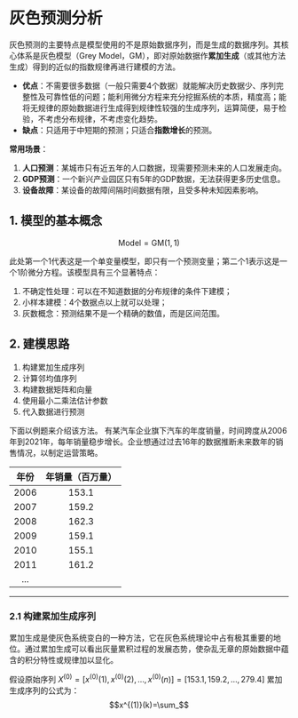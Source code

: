 # 灰色预测分析
灰色预测的主要特点是模型使用的不是原始数据序列，而是生成的数据序列。其核心体系是灰色模型（Grey Model，GM），即对原始数据作**累加生成**（或其他方法生成）得到的近似的指数规律再进行建模的方法。

- **优点**：不需要很多数据（一般只需要4个数据）就能解决历史数据少、序列完整性及可靠性低的问题；能利用微分方程来充分挖掘系统的本质，精度高；能将无规律的原始数据进行生成得到规律性较强的生成序列，运算简便，易于检验，不考虑分布规律，不考虑变化趋势。
- **缺点**：只适用于中短期的预测；只适合**指数增长**的预测。

**常用场景**：
1. **人口预测**：某城市只有近五年的人口数据，现需要预测未来的人口发展走向。
2. **GDP预测**：一个新兴产业园区只有5年的GDP数据，无法获得更多历史信息。
3. **设备故障**：某设备的故障间隔时间数据有限，且受多种未知因素影响。

## 1. 模型的基本概念
$$\text{Model}=\text{GM}(1,1)$$

此处第一个1代表这是一个单变量模型，即只有一个预测变量；第二个1表示这是一个1阶微分方程。该模型具有三个显著特点：
1. 不确定性处理：可以在不知道数据的分布规律的条件下建模；
2. 小样本建模：4个数据点以上就可以处理；
3. 灰数概念：预测结果不是一个精确的数值，而是区间范围。

## 2. 建模思路
1. 构建累加生成序列
2. 计算邻均值序列
3. 构建数据矩阵和向量
4. 使用最小二乘法估计参数
5. 代入数据进行预测

下面以例题来介绍该方法。
有某汽车企业旗下汽车的年度销量，时间跨度从2006年到2021年，每年销量稳步增长。企业想通过过去16年的数据推断未来数年的销售情况，以制定运营策略。

|年份|年销量（百万量）|
|:--:|:-----------:|
|2006|153.1|
|2007|159.2|
|2008|162.3|
|2009|159.1|
|2010|155.1|
|2011|161.2|
|...||

---

### 2.1 构建累加生成序列
累加生成是使灰色系统变白的一种方法，它在灰色系统理论中占有极其重要的地位。通过累加生成可以看出灰量累积过程的发展态势，使杂乱无章的原始数据中蕴含的积分特性或规律加以显化。

假设原始序列 $X^{(0)}=[x^{(0)}(1),x^{(0)}(2),\dots ,x^{(0)}(n)]=[153.1,159.2,\dots,279.4]$
累加生成序列的公式为：
$$x^{(1)}(k)=\sum_$$
<!--stackedit_data:
eyJoaXN0b3J5IjpbLTEzMDkzOTAzNTAsNTQwMDcyOTY0LC0xNj
Q2MjQ1MDM0LC00MzA3MTIxMDUsODgyNjM4NjY1LC0xNTEwNjYx
MzI0LDExMDA3ODk5MDddfQ==
-->